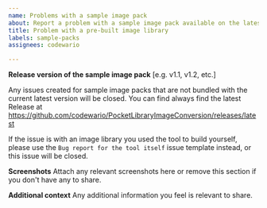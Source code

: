 ```yaml
---
name: Problems with a sample image pack
about: Report a problem with a sample image pack available on the latest release
title: Problem with a pre-built image library
labels: sample-packs
assignees: codewario

---
```


**Release version of the sample image pack**
[e.g. v1.1, v1.2, etc.]

Any issues created for sample image packs that are not bundled with the current latest version will be closed. You can find always find the latest Release at https://github.com/codewario/PocketLibraryImageConversion/releases/latest

If the issue is with an image library you used the tool to build yourself, please use the `Bug report for the tool itself` issue template instead, or this issue will be closed.

**Screenshots**
Attach any relevant screenshots here or remove this section if you don't have any to share.

**Additional context**
Any additional information you feel is relevant to share.
